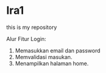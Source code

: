 # Ira1
this is my repository 

Alur Fitur Login:
1. Memasukkan email dan password
2. Memvalidasi masukan.
3. Menampilkan halaman home.
